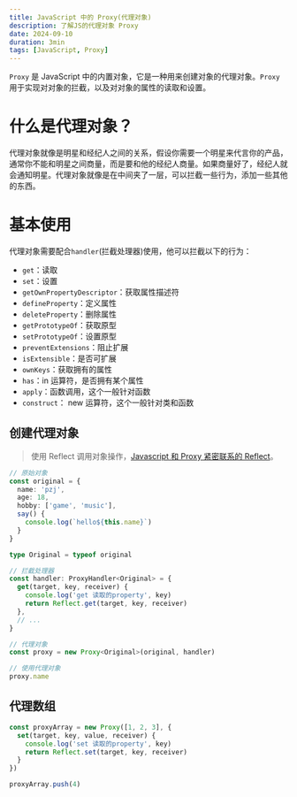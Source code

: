 ```yaml
---
title: JavaScript 中的 Proxy(代理对象)
description: 了解JS的代理对象 Proxy
date: 2024-09-10
duration: 3min
tags: [JavaScript, Proxy]
---
```


`Proxy` 是 JavaScript 中的内置对象，它是一种用来创建对象的代理对象。`Proxy` 用于实现对对象的拦截，以及对对象的属性的读取和设置。

# 什么是代理对象？

代理对象就像是明星和经纪人之间的关系，假设你需要一个明星来代言你的产品，通常你不能和明星之间商量，而是要和他的经纪人商量。如果商量好了，经纪人就会通知明星。代理对象就像是在中间夹了一层，可以拦截一些行为，添加一些其他的东西。

# 基本使用

代理对象需要配合`handler`(拦截处理器)使用，他可以拦截以下的行为：
  - `get`：读取
  - `set`：设置
  - `getOwnPropertyDescriptor`：获取属性描述符
  - `defineProperty`：定义属性
  - `deleteProperty`：删除属性
  - `getPrototypeOf`：获取原型
  - `setPrototypeOf`：设置原型
  - `preventExtensions`：阻止扩展
  - `isExtensible`：是否可扩展
  - `ownKeys`：获取拥有的属性
  - `has`：in 运算符，是否拥有某个属性
  - `apply`：函数调用，这个一般针对函数
  - `construct`： new 运算符，这个一般针对类和函数

## 创建代理对象

> 使用 Reflect 调用对象操作，[Javascript 和 Proxy 紧密联系的 Reflect](/blog/js-reflect)。

```ts
// 原始对象
const original = {
  name: 'pzj',
  age: 18,
  hobby: ['game', 'music'],
  say() {
    console.log(`hello${this.name}`)
  }
}

type Original = typeof original

// 拦截处理器
const handler: ProxyHandler<Original> = {
  get(target, key, receiver) {
    console.log('get 读取的property', key)
    return Reflect.get(target, key, receiver)
  },
  // ...
}

// 代理对象
const proxy = new Proxy<Original>(original, handler)

// 使用代理对象
proxy.name
```

## 代理数组

```ts
const proxyArray = new Proxy([1, 2, 3], {
  set(target, key, value, receiver) {
    console.log('set 读取的property', key)
    return Reflect.set(target, key, receiver)
  }
})

proxyArray.push(4)
```
